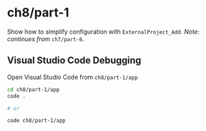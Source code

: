 # ch8/part-1

Show how to simplify configuration with `ExternalProject_Add`. _Note: continues from_ `ch7/part-6`.

## Visual Studio Code Debugging

Open Visual Studio Code from `ch8/part-1/app`

```bash
cd ch8/part-1/app
code .

# or

code ch8/part-1/app
```
